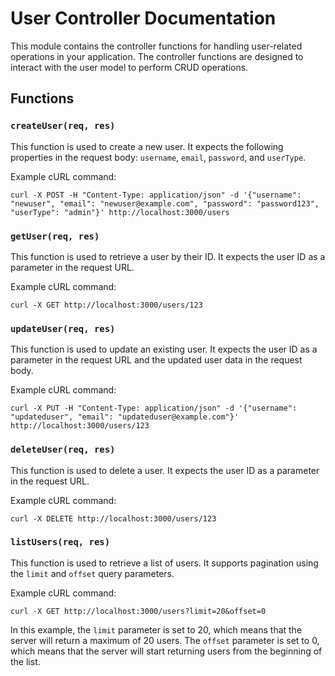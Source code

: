 # User Controller Documentation

This module contains the controller functions for handling user-related operations in your application. The controller functions are designed to interact with the user model to perform CRUD operations.

## Functions

### `createUser(req, res)`

This function is used to create a new user. It expects the following properties in the request body: `username`, `email`, `password`, and `userType`.

Example cURL command:

```
curl -X POST -H "Content-Type: application/json" -d '{"username": "newuser", "email": "newuser@example.com", "password": "password123", "userType": "admin"}' http://localhost:3000/users
```

### `getUser(req, res)`

This function is used to retrieve a user by their ID. It expects the user ID as a parameter in the request URL.

Example cURL command:

```
curl -X GET http://localhost:3000/users/123
```

### `updateUser(req, res)`

This function is used to update an existing user. It expects the user ID as a parameter in the request URL and the updated user data in the request body.

Example cURL command:

```
curl -X PUT -H "Content-Type: application/json" -d '{"username": "updateduser", "email": "updateduser@example.com"}' http://localhost:3000/users/123
```

### `deleteUser(req, res)`

This function is used to delete a user. It expects the user ID as a parameter in the request URL.

Example cURL command:

```
curl -X DELETE http://localhost:3000/users/123
```

### `listUsers(req, res)`

This function is used to retrieve a list of users. It supports pagination using the `limit` and `offset` query parameters.

Example cURL command:

```
curl -X GET http://localhost:3000/users?limit=20&offset=0
```

In this example, the `limit` parameter is set to 20, which means that the server will return a maximum of 20 users. The `offset` parameter is set to 0, which means that the server will start returning users from the beginning of the list.
